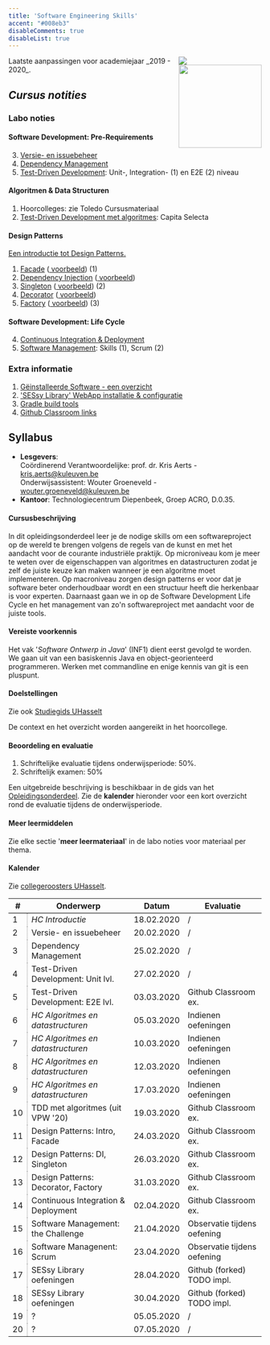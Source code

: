 ```yaml
---
title: 'Software Engineering Skills'
accent: "#008eb3"
disableComments: true
disableList: true
---
```


<span style="float: right;">
    <img src="/img/kul.svg" /><br/>
    <img src="/img/uhasselt.svg" style="width: 165px;"/>
</span>
Laatste aanpassingen voor academiejaar _2019 - 2020_.

## _Cursus notities_

### Labo noties

#### Software Development: Pre-Requirements

3. [Versie- en issuebeheer](/teaching/ses/versiebeheer)
1. [Dependency Management](/teaching/ses/dependency-management)
2. [Test-Driven Development](/teaching/ses/tdd): Unit-, Integration- (1) en E2E (2) niveau

#### Algoritmen & Data Structuren

1. Hoorcolleges: zie Toledo Cursusmateriaal
2. [Test-Driven Development met algoritmes](/teaching/ses/tdd-capita): Capita Selecta

#### Design Patterns

[Een introductie tot Design Patterns.](/teaching/ses/patterns)

1. [Facade](/teaching/ses/facade) ([<i class='fa fa-github'></i> voorbeeld](https://github.com/KULeuven-Diepenbeek/ses-patterns-facade-template)) (1)
2. [Dependency Injection](/teaching/ses/di) ([<i class='fa fa-github'></i> voorbeeld](https://github.com/KULeuven-Diepenbeek/ses-patterns-di-template))
3. [Singleton](/teaching/ses/singleton) ([<i class='fa fa-github'></i> voorbeeld](https://github.com/KULeuven-Diepenbeek/ses-patterns-singleton-template)) (2)
4. [Decorator](/teaching/ses/decorator) ([<i class='fa fa-github'></i> voorbeeld](https://github.com/KULeuven-Diepenbeek/ses-patterns-decorator-template))
5. [Factory](/teaching/ses/factory) ([<i class='fa fa-github'></i> voorbeeld](https://github.com/KULeuven-Diepenbeek/ses-patterns-factory-template)) (3)

#### Software Development: Life Cycle

4. [Continuous Integration &amp; Deployment](/teaching/ses/ci)
5. [Software Management](/teaching/ses/management): Skills (1), Scrum (2)

### Extra informatie

1. [Gëinstalleerde Software - een overzicht](/teaching/ses/software)
1. ['SESsy Library' WebApp installatie & configuratie](/teaching/ses/sessy)
2. [Gradle build tools](/teaching/ses/gradle)
3. [<i class='fa fa-github'></i> Github Classroom links](/teaching/ses/github-classroom)

## Syllabus

- **Lesgevers**:<br/>
Coördinerend Verantwoordelijke: prof. dr. Kris Aerts - <a href="mailto:kris.aerts@kuleuven.be">kris.aerts@kuleuven.be</a><br/>
Onderwijsassistent: Wouter Groeneveld - <a href="mailto:wouter.groeneveld@kuleuven.be">wouter.groeneveld@kuleuven.be</a>
- **Kantoor**: Technologiecentrum Diepenbeek, Groep ACRO, D.0.35. 

#### Cursusbeschrijving

In dit opleidingsonderdeel leer je de nodige skills om een softwareproject op de wereld te brengen volgens de regels van de kunst en met het aandacht voor de courante industriële praktijk. Op microniveau kom je meer te weten over de eigenschappen van algoritmes en datastructuren zodat je zelf de juiste keuze kan maken wanneer je een algoritme moet implementeren. Op macroniveau zorgen design patterns er voor dat je software beter onderhoudbaar wordt en een structuur heeft die herkenbaar is voor experten. Daarnaast gaan we in op de Software Development Life Cycle en het management van zo'n softwareproject met aandacht voor de juiste tools. 

#### Vereiste voorkennis

Het vak '_Software Ontwerp in Java_' (INF1) dient eerst gevolgd te worden. We gaan uit van een basiskennis Java en object-georienteerd programmeren. Werken met commandline en enige kennis van git is een pluspunt.

#### Doelstellingen

Zie ook [Studiegids UHasselt](https://www.uhasselt.be/studiegids)
    
De context en het overzicht worden aangereikt in het hoorcollege.

#### Beoordeling en evaluatie

1. Schriftelijke evaluatie tijdens onderwijsperiode: 50%.
2. Schriftelijk examen: 50%

Een uitgebreide beschrijving is beschikbaar in de gids van het [Opleidingsonderdeel](https://uhintra03.uhasselt.be/studiegidswww/opleidingsonderdeel.aspx?a=2019&i=4083&n=4&t=01#anker31362). Zie de **kalender** hieronder voor een kort overzicht rond de evaluatie tijdens de onderwijsperiode.

#### Meer leermiddelen

Zie elke sectie '**meer leermateriaal**' in de labo noties voor materiaal per thema.

#### Kalender

Zie [collegeroosters UHasselt](http://collegeroosters.uhasselt.be).

<style>
table {
    width: 100%;
}
th {
    border-bottom: 1px solid black;
}
td:first-child {
    border-right: 1px dotted grey;
}
</style>

| \# | Onderwerp | Datum | Evaluatie |
|---|--------|-------|----------|
| 1 | _HC Introductie_ |  18.02.2020 | / |
| 2 | Versie- en issuebeheer | 20.02.2020 | / |
| 3 | Dependency Management | 25.02.2020 | / |
| 4 | Test-Driven Development: Unit lvl. | 27.02.2020 | / |
| 5 | Test-Driven Development: E2E lvl. | 03.03.2020 | Github Classroom ex. |
| 6 | _HC Algoritmes en datastructuren_ |  05.03.2020 | Indienen oefeningen |
| 7 | _HC Algoritmes en datastructuren_ |  10.03.2020 | Indienen oefeningen |
| 8 | _HC Algoritmes en datastructuren_ |  12.03.2020 | Indienen oefeningen |
| 9 | _HC Algoritmes en datastructuren_ |  17.03.2020 | Indienen oefeningen |
| 10 | TDD met algoritmes (uit VPW '20) | 19.03.2020 | Github Classroom ex. |
| 11 | Design Patterns: Intro, Facade | 24.03.2020 | Github Classroom ex. |
| 12 | Design Patterns: DI, Singleton | 26.03.2020 | Github Classroom ex. |
| 13 | Design Patterns: Decorator, Factory | 31.03.2020 | Github Classroom ex. |
| 14 | Continuous Integration & Deployment | 02.04.2020 | Github Classroom ex. |
| 15 | Software Management: the Challenge | 21.04.2020 | Observatie tijdens oefening |
| 16 | Software Managenent: Scrum | 23.04.2020 | Observatie tijdens oefening |
| 17 | SESsy Library oefeningen | 28.04.2020 | Github (forked) TODO impl. |
| 18 | SESsy Library oefeningen | 30.04.2020 | Github (forked) TODO impl. |
| 19 | ? | 05.05.2020 | / |
| 20 | ? | 07.05.2020 | / |
